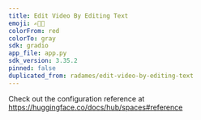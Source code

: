 ```yaml
---
title: Edit Video By Editing Text
emoji: ✍️🎥📄
colorFrom: red
colorTo: gray
sdk: gradio
app_file: app.py
sdk_version: 3.35.2
pinned: false
duplicated_from: radames/edit-video-by-editing-text
---
```


Check out the configuration reference at https://huggingface.co/docs/hub/spaces#reference
